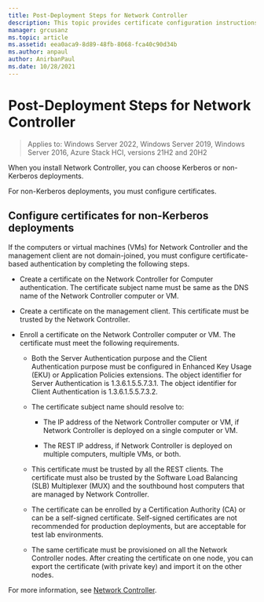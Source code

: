 ```yaml
---
title: Post-Deployment Steps for Network Controller
description: This topic provides certificate configuration instructions for non-Kerberos deployments of Network Controller in Windows Server 2019 and 2016 Datacenter.
manager: grcusanz
ms.topic: article
ms.assetid: eea0aca9-8d89-48fb-8068-fca40c90d34b
ms.author: anpaul
author: AnirbanPaul
ms.date: 10/28/2021
---
```

# Post-Deployment Steps for Network Controller

>Applies to: Windows Server 2022, Windows Server 2019, Windows Server 2016, Azure Stack HCI, versions 21H2 and 20H2

When you install Network Controller, you can choose Kerberos or non-Kerberos deployments.

For non\-Kerberos deployments, you must configure certificates.

## Configure certificates for non-Kerberos deployments

If the computers or virtual machines \(VMs\) for Network Controller and the management client are not domain\-joined, you must configure certificate\-based authentication by completing the following steps.

- Create a certificate on the Network Controller for Computer authentication. The certificate subject name must be same as the DNS name of the Network Controller computer or VM.

- Create a certificate on the management client. This certificate must be trusted by the Network Controller.

- Enroll a certificate on the Network Controller computer or VM. The certificate must meet the following requirements.

    -  Both the Server Authentication purpose and the Client Authentication purpose must be configured in Enhanced Key Usage \(EKU\) or Application Policies extensions. The object identifier for Server Authentication is 1.3.6.1.5.5.7.3.1. The object identifier for Client Authentication is 1.3.6.1.5.5.7.3.2.

    - The certificate subject name should resolve to:

        - The IP address of the Network Controller computer or VM, if Network Controller is deployed on a single computer or VM.

        - The REST IP address, if Network Controller is deployed on multiple computers, multiple VMs, or both.

    - This certificate must be trusted by all the REST clients. The certificate must also be trusted by the Software Load Balancing (SLB) Multiplexer (MUX) and the southbound host computers that are managed by Network Controller.

    - The certificate can be enrolled by a Certification Authority (CA) or can be a self-signed certificate. Self-signed certificates are not recommended for production deployments, but are acceptable for test lab environments.

    - The same certificate must be provisioned on all the Network Controller nodes. After creating the certificate on one node, you can export the certificate (with private key) and import it on the other nodes.

For more information, see [Network Controller](/azure-stack/hci/concepts/network-controller-overview).
